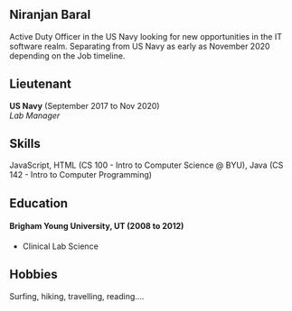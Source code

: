 ## Niranjan Baral

Active Duty Officer in the US Navy looking for new opportunities in the IT software realm. Separating from US Navy as early as November 2020 depending on the Job timeline.

## Lieutenant

**US Navy** (September 2017 to Nov 2020)  
_Lab Manager_

## Skills

JavaScript, HTML (CS 100 - Intro to Computer Science @ BYU), Java (CS 142 - Intro to Computer Programming)

## Education

#### Brigham Young University, UT (2008 to 2012)

- Clinical Lab Science

## Hobbies

Surfing, hiking, travelling, reading....
